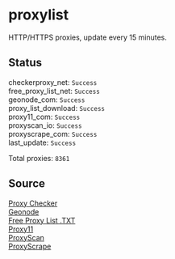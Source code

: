 # proxylist
HTTP/HTTPS proxies, update every 15 minutes.

## Status
checkerproxy_net: `Success`  
free_proxy_list_net: `Success`  
geonode_com: `Success`  
proxy_list_download: `Success`  
proxy11_com: `Success`  
proxyscan_io: `Success`  
proxyscrape_com: `Success`  
last_update: `Success`  

Total proxies: `8361`

## Source
[Proxy Checker](https://checkerproxy.net)  
[Geonode](https://geonode.com)  
[Free Proxy List .TXT](https://www.proxy-list.download)  
[Proxy11](https://proxy11.com/)  
[ProxyScan](https://www.proxyscan.io)  
[ProxyScrape](https://proxyscrape.com)
